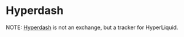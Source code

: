 # Hyperdash

NOTE: [Hyperdash](https://hyperdash.info) is not an exchange, but a tracker for HyperLiquid.